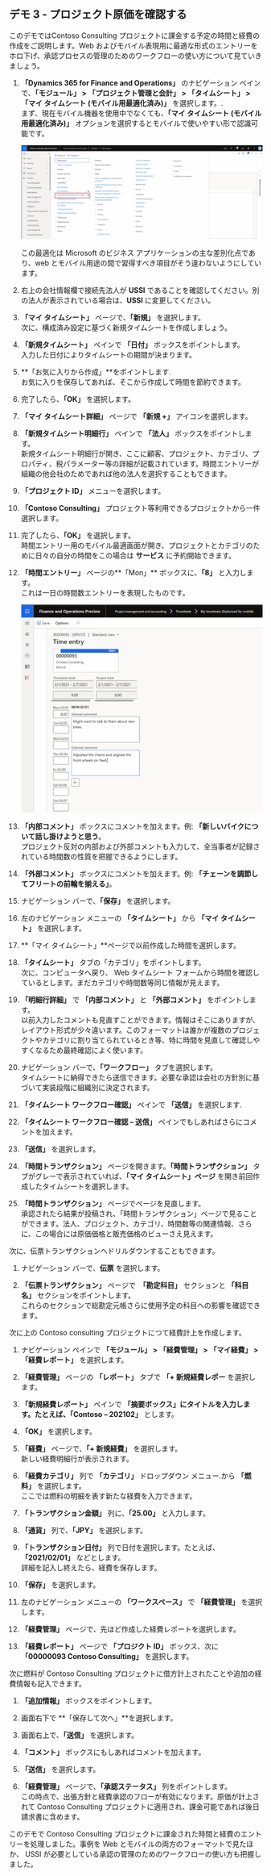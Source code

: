 ﻿---
demo:
    title: 'デモ 3:: プロジェクト原価についてさらに確認する'
    module: 'モジュール 5: Microsoft Dynamics 365 Project Operations の基礎を学ぶ'
---

## デモ 3 - プロジェクト原価を確認する

このデモではContoso Consulting プロジェクトに課金する予定の時間と経費の作成をご説明します。Web およびモバイル表現用に最適な形式のエントリーをホロ下げ、承認プロセスの管理のためのワークフローの使い方について見ていきましょう。

1. **「Dynamics 365 for Finance and Operations」** のナビゲーション ペインで、**「モジュール」 > 「プロジェクト管理と会計」 > 「タイムシート」 > 「マイ タイムシート (モバイル用最適化済み)」** を選択します。.  
    まず、現在モバイル機器を使用中でなくても、**「マイ タイムシート (モバイル用最適化済み)」** オプションを選択するとモバイルで使いやすい形で認識可能です。

    ![マイ タイムシート (モバイル用最適化済み) が強調表示されているプロジェクト管理と会計メニューのスクリーンショット。](./media/projops_costs_1_select_my_timesheets.png)  

    この最適化は Microsoft のビジネス アプリケーションの主な差別化点であり、web とモバイル用途の間で習得すべき項目がそう違わないようにしています。

1. 右上の会社情報欄で接続先法人が **USSI** であることを確認してください。別の法人が表示されている場合は、**USSI** に変更してください。

1. **「マイ タイムシート」** ページで、**「新規」** を選択します。  
    次に、構成済み設定に基づく新規タイムシートを作成しましょう。

1. **「新規タイムシート」** ペインで **「日付」** ボックスをポイントします。  
    入力した日付によりタイムシートの期間が決まります。

1. **「お気に入りから作成」**をポイントします.  
    お気に入りを保存してあれば、そこから作成して時間を節約できます。

1. 完了したら、**「OK」** を選択します。

1. **「マイ タイムシート詳細」** ページで **「新規 +」** アイコンを選択します。

1. **「新規タイムシート明細行」** ペインで **「法人」** ボックスをポイントします。  
    新規タイムシート明細行が開き、ここに顧客、プロジェクト、カテゴリ、プロパティ、税パラメーター等の詳細が記載されています。時間エントリーが組織の他会社のためであれば他の法人を選択することもできます。

1. **「プロジェクト ID」** メニューを選択します。

1. **「Contoso Consulting」** プロジェクト等利用できるプロジェクトから一件選択します。

1. 完了したら、**「OK」** を選択します。  
    時間エントリー用のモバイル最適画面が開き、プロジェクトとカテゴリのために日々の自分の時間をこの場合は **サービス** に予約開始できます。

1. **「時間エントリー」** ページの**「Mon」** ボックスに、**「8」** と入力します。  
    これは一日の時間数エントリーを表現したものです。

    ![「時間エントリー」ページのスクリーンショット。](./media/projops_costs_2_mon_box.png)

1. **「内部コメント」** ボックスにコメントを加えます。例: **「新しいバイクについて話し掛けようと思う**。  
    プロジェクト反対の内部および外部コメントも入力して、全当事者が記録されている時間数の性質を把握できるようにします。

1. **「外部コメント」** ボックスにコメントを加えます。例: **「チェーンを調節してフリートの前輪を揃える」**。

1. ナビゲーション バーで、**「保存」** を選択します。

1. 左のナビゲーション メニューの **「タイムシート」** から **「マイ タイムシート」** を選択します。

1. **「マイ タイムシート」**ページで以前作成した時間を選択します。

1. **「タイムシート」** タブの「カテゴリ」をポイントします。  
    次に、コンピュータへ戻り、 Web タイムシート フォームから時間を確認しているとします。まだカテゴリや時間数等同じ情報が見えます。

1. **「明細行詳細」** で **「内部コメント」** と **「外部コメント」** をポイントします。  
    以前入力したコメントも見直すことができます。情報はそこにありますが、レイアウト形式が少々違います。このフォーマットは誰かが複数のプロジェクトやカテゴリに割り当てられているとき等、特に時間を見直して確認しやすくなるため最終確認によく使います。

1. ナビゲーション バーで、**「ワークフロー」** タブを選択します。  
    タイムシートに納得できたら送信できます。必要な承認は会社の方針別に基づいて実装段階に組織別に決定されます。

1. **「タイムシート ワークフロー確認」** ペインで **「送信」** を選択します.

1. **「タイムシート ワークフロー確認 – 送信」** ペインでもしあればさらにコメントを加えます。

1. **「送信」** を選択します。

1. **「時間トランザクション」** ページを開きます。**「時間トランザクション」** タブがグレーで表示されていれば、**「マイ タイムシート」ページ** を開き前回作成したタイムシートを選択します。

1. **「時間トランザクション」** ページでページを見直します。  
    承認されたら結果が投稿され、「時間トランザクション」ページで見ることができます。法人、プロジェクト、カテゴリ、時間数等の関連情報、さらに、この場合には原価価格と販売価格のビューさえ見えます。  

次に、伝票トランザクションへドリルダウンすることもできます。

1. ナビゲーション バーで、**伝票** を選択します。

1. **「伝票トランザクション」** ページで　**「勘定科目」** セクションと **「科目名」** セクションをポイントします。  
    これらのセクションで総勘定元帳さらに使用予定の科目への影響を確認できます。  

次に上の Contoso consulting プロジェクトにつて経費計上を作成します。

1. ナビゲーション ペインで **「モジュール」 > 「経費管理」 > 「マイ経費」 > 「経費レポート」** を選択します。

1. **「経費管理」** ページの **「レポート」** タブで **「+ 新規経費レポー** を選択します。

1. **「新規経費レポート」** ペインで **「摘要ボックス」**にタイトルを入力します。たとえば、**「Contoso – 202102」** とします。

1. **「OK」** を選択します。

1. **「経費」** ページで、**「+ 新規経費」** を選択します。  
新しい経費明細行が表示されます。

1. **「経費カテゴリ」** 列で **「カテゴリ」** ドロップダウン メニュー.から **「燃料」** を選択します。  
ここでは燃料の明細を表す新たな経費を入力できます。

1. **「トランザクション金額」** 列に、**「25.00」** と入力します。

1. **「通貨」** 列で、**「JPY」** を選択します。

1. **「トランザクション日付」** 列で日付を選択します。たとえば、**「2021/02/01」** などとします。  
    詳細を記入し終えたら、経費を保存します。

1. **「保存」** を選択します。

1. 左のナビゲーション メニューの **「ワークスペース」** で **「経費管理」** を選択します。

1. **「経費管理」** ページで、先ほど作成した経費レポートを選択します。

1. **「経費レポート」** ページで **「プロジクト ID」** ボックス、次に **「00000093 Contoso Consulting」** を選択します。  

次に燃料が Contoso Consulting プロジェクトに借方計上されたことや追加の経費情報も記入できます。

1. **「追加情報」** ボックスをポイントします。

1. 画面右下で **「保存して次へ」**を選択します。

1. 画面右上で、**「送信」** を選択します。

1. **「コメント」** ボックスにもしあればコメントを加えます。

1. **「送信」** を選択します。

1. **「経費管理」** ページで、**「承認ステータス」** 列をポイントします。  
    この時点で、出張方針と経費承認のフローが有効になります。原価が計上されて Contoso Consulting プロジェクトに適用され、課金可能であれば後日請求書に含めます。

このデモで Contoso Consulting プロジェクトに課金された時間と経費のエントリーを処理しました。事例を Web とモバイルの両方のフォーマットで見たほか、 USSI が必要としている承認の管理のためのワークフローの使い方も把握しました。
